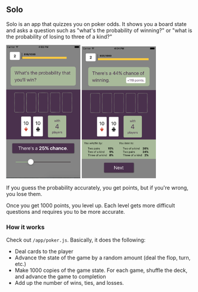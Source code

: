 ## Solo

Solo is an app that quizzes you on poker odds. It shows you a board state and
asks a question such as "what's the probability of winning?" or "what is the probability of
losing to three of a kind?"

<img src="https://github.com/colin353/poker/blob/master/assets/screen1.png?raw=true" width=200 />
<img src="https://github.com/colin353/poker/blob/master/assets/screen2.png?raw=true" width=200 />

If you guess the probability accurately, you get points, but if you're wrong, you lose them.

Once you get 1000 points, you level up. Each level gets more difficult questions and requires you
to be more accurate.

### How it works

Check out `/app/poker.js`. Basically, it does the following:

 - Deal cards to the player
 - Advance the state of the game by a random amount (deal the flop, turn, etc.)
 - Make 1000 copies of the game state. For each game, shuffle the deck, and advance the game to completion
 - Add up the number of wins, ties, and losses.
